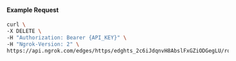 <!-- Code generated for API Clients. DO NOT EDIT. -->

#### Example Request

```bash
curl \
-X DELETE \
-H "Authorization: Bearer {API_KEY}" \
-H "Ngrok-Version: 2" \
https://api.ngrok.com/edges/https/edghts_2c6iJdqnvH8AbslFxGZiODGegLU/routes/edghtsrt_2c6iJl21304gLTnNQSWCahINtoy/oauth
```
